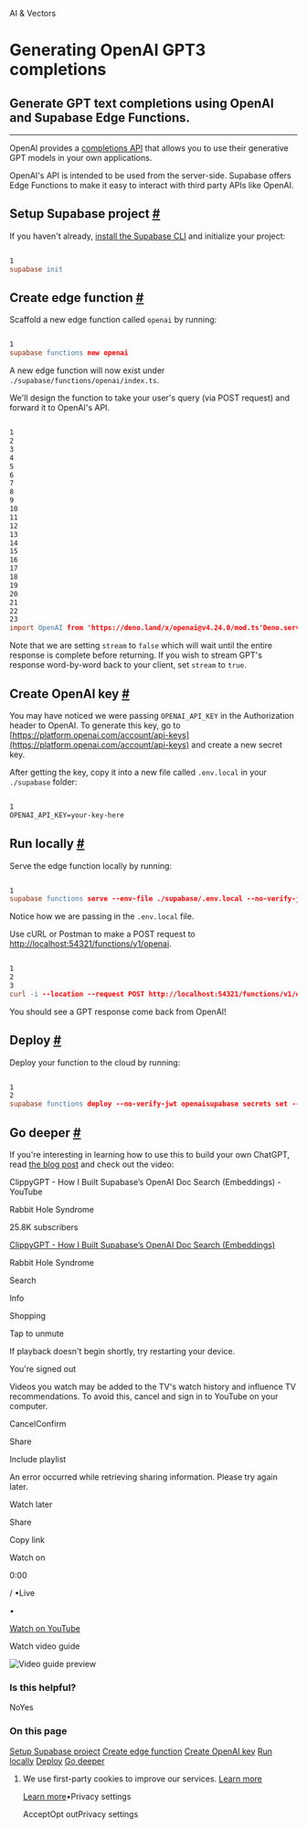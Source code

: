 AI & Vectors

# Generating OpenAI GPT3 completions

## Generate GPT text completions using OpenAI and Supabase Edge Functions.

* * *

OpenAI provides a [completions API](https://platform.openai.com/docs/api-reference/completions) that allows you to use their generative GPT models in your own applications.

OpenAI's API is intended to be used from the server-side. Supabase offers Edge Functions to make it easy to interact with third party APIs like OpenAI.

## Setup Supabase project [\#](https://supabase.com/docs/guides/ai/examples/openai\#setup-supabase-project)

If you haven't already, [install the Supabase CLI](https://supabase.com/docs/guides/cli) and initialize your project:

```flex

1
supabase init
```

## Create edge function [\#](https://supabase.com/docs/guides/ai/examples/openai\#create-edge-function)

Scaffold a new edge function called `openai` by running:

```flex

1
supabase functions new openai
```

A new edge function will now exist under `./supabase/functions/openai/index.ts`.

We'll design the function to take your user's query (via POST request) and forward it to OpenAI's API.

```flex

1
2
3
4
5
6
7
8
9
10
11
12
13
14
15
16
17
18
19
20
21
22
23
import OpenAI from 'https://deno.land/x/openai@v4.24.0/mod.ts'Deno.serve(async (req) => {  const { query } = await req.json()  const apiKey = Deno.env.get('OPENAI_API_KEY')  const openai = new OpenAI({    apiKey: apiKey,  })  // Documentation here: https://github.com/openai/openai-node  const chatCompletion = await openai.chat.completions.create({    messages: [{ role: 'user', content: query }],    // Choose model from here: https://platform.openai.com/docs/models    model: 'gpt-3.5-turbo',    stream: false,  })  const reply = chatCompletion.choices[0].message.content  return new Response(reply, {    headers: { 'Content-Type': 'text/plain' },  })})
```

Note that we are setting `stream` to `false` which will wait until the entire response is complete before returning. If you wish to stream GPT's response word-by-word back to your client, set `stream` to `true`.

## Create OpenAI key [\#](https://supabase.com/docs/guides/ai/examples/openai\#create-openai-key)

You may have noticed we were passing `OPENAI_API_KEY` in the Authorization header to OpenAI. To generate this key, go to [https://platform.openai.com/account/api-keys](https://platform.openai.com/account/api-keys) and create a new secret key.

After getting the key, copy it into a new file called `.env.local` in your `./supabase` folder:

```flex

1
OPENAI_API_KEY=your-key-here
```

## Run locally [\#](https://supabase.com/docs/guides/ai/examples/openai\#run-locally)

Serve the edge function locally by running:

```flex

1
supabase functions serve --env-file ./supabase/.env.local --no-verify-jwt
```

Notice how we are passing in the `.env.local` file.

Use cURL or Postman to make a POST request to [http://localhost:54321/functions/v1/openai](http://localhost:54321/functions/v1/openai).

```flex

1
2
3
curl -i --location --request POST http://localhost:54321/functions/v1/openai \  --header 'Content-Type: application/json' \  --data '{"query":"What is Supabase?"}'
```

You should see a GPT response come back from OpenAI!

## Deploy [\#](https://supabase.com/docs/guides/ai/examples/openai\#deploy)

Deploy your function to the cloud by running:

```flex

1
2
supabase functions deploy --no-verify-jwt openaisupabase secrets set --env-file ./supabase/.env.local
```

## Go deeper [\#](https://supabase.com/docs/guides/ai/examples/openai\#go-deeper)

If you're interesting in learning how to use this to build your own ChatGPT, read [the blog post](https://supabase.com/blog/chatgpt-supabase-docs) and check out the video:

ClippyGPT - How I Built Supabase’s OpenAI Doc Search (Embeddings) - YouTube

Rabbit Hole Syndrome

25.8K subscribers

[ClippyGPT - How I Built Supabase’s OpenAI Doc Search (Embeddings)](https://www.youtube.com/watch?v=Yhtjd7yGGGA)

Rabbit Hole Syndrome

Search

Info

Shopping

Tap to unmute

If playback doesn't begin shortly, try restarting your device.

You're signed out

Videos you watch may be added to the TV's watch history and influence TV recommendations. To avoid this, cancel and sign in to YouTube on your computer.

CancelConfirm

Share

Include playlist

An error occurred while retrieving sharing information. Please try again later.

Watch later

Share

Copy link

Watch on

0:00

/ •Live

•

[Watch on YouTube](https://www.youtube.com/watch?v=Yhtjd7yGGGA "Watch on YouTube")

Watch video guide

![Video guide preview](https://supabase.com/docs/_next/image?url=https%3A%2F%2Fimg.youtube.com%2Fvi%2F29p8kIqyU_Y%2F0.jpg&w=3840&q=75&dpl=dpl_2DQMEZHm5P9QNZGKAqcszuVSdHSJ)

### Is this helpful?

NoYes

### On this page

[Setup Supabase project](https://supabase.com/docs/guides/ai/examples/openai#setup-supabase-project) [Create edge function](https://supabase.com/docs/guides/ai/examples/openai#create-edge-function) [Create OpenAI key](https://supabase.com/docs/guides/ai/examples/openai#create-openai-key) [Run locally](https://supabase.com/docs/guides/ai/examples/openai#run-locally) [Deploy](https://supabase.com/docs/guides/ai/examples/openai#deploy) [Go deeper](https://supabase.com/docs/guides/ai/examples/openai#go-deeper)

1. We use first-party cookies to improve our services. [Learn more](https://supabase.com/privacy#8-cookies-and-similar-technologies-used-on-our-european-services)



   [Learn more](https://supabase.com/privacy#8-cookies-and-similar-technologies-used-on-our-european-services)•Privacy settings





   AcceptOpt outPrivacy settings